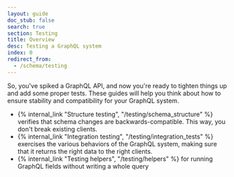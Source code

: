 ```yaml
---
layout: guide
doc_stub: false
search: true
section: Testing
title: Overview
desc: Testing a GraphQL system
index: 0
redirect_from:
  - /schema/testing
---
```



So, you've spiked a GraphQL API, and now you're ready to tighten things up and add some proper tests. These guides will help you think about how to ensure stability and compatibility for your GraphQL system.

- {% internal_link "Structure testing", "/testing/schema_structure" %} verifies that schema changes are backwards-compatible. This way, you don't break existing clients.
- {% internal_link "Integration testing", "/testing/integration_tests" %} exercises the various behaviors of the GraphQL system, making sure that it returns the right data to the right clients.
- {% internal_link "Testing helpers", "/testing/helpers" %} for running GraphQL fields without writing a whole query
